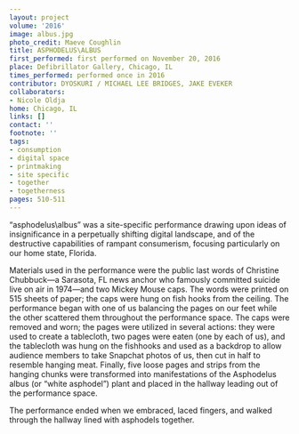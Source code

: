 ```yaml
---
layout: project
volume: '2016'
image: albus.jpg
photo_credit: Maeve Coughlin
title: ASPHODELUS\ALBUS
first_performed: first performed on November 20, 2016
place: Defibrillator Gallery, Chicago, IL
times_performed: performed once in 2016
contributor: DYOSKURI / MICHAEL LEE BRIDGES, JAKE EVEKER
collaborators:
- Nicole Oldja
home: Chicago, IL
links: []
contact: ''
footnote: ''
tags:
- consumption
- digital space
- printmaking
- site specific
- together
- togetherness
pages: 510-511
---
```


“asphodelus\albus” was a site-specific performance drawing upon ideas of insignificance in a perpetually shifting digital landscape, and of the destructive capabilities of rampant consumerism, focusing particularly on our home state, Florida.

Materials used in the performance were the public last words of Christine Chubbuck—a Sarasota, FL news anchor who famously committed suicide live on air in 1974—and two Mickey Mouse caps. The words were printed on 515 sheets of paper; the caps were hung on fish hooks from the ceiling. The performance began with one of us balancing the pages on our feet while the other scattered them throughout the performance space. The caps were removed and worn; the pages were utilized in several actions: they were used to create a tablecloth, two pages were eaten (one by each of us), and the tablecloth was hung on the fishhooks and used as a backdrop to allow audience members to take Snapchat photos of us, then cut in half to resemble hanging meat. Finally, five loose pages and strips from the hanging chunks were transformed into manifestations of the Asphodelus albus (or “white asphodel”) plant and placed in the hallway leading out of the performance space.

The performance ended when we embraced, laced fingers, and walked through the hallway lined with asphodels together.
